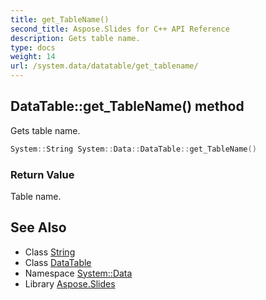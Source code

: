 ```yaml
---
title: get_TableName()
second_title: Aspose.Slides for C++ API Reference
description: Gets table name.
type: docs
weight: 14
url: /system.data/datatable/get_tablename/
---
```

## DataTable::get_TableName() method


Gets table name.

```cpp
System::String System::Data::DataTable::get_TableName()
```


### Return Value

Table name.

## See Also

* Class [String](../../../system/string/)
* Class [DataTable](../)
* Namespace [System::Data](../../)
* Library [Aspose.Slides](../../../)